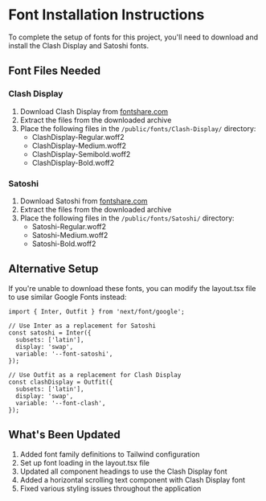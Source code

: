 # Font Installation Instructions

To complete the setup of fonts for this project, you'll need to download and install the Clash Display and Satoshi fonts.

## Font Files Needed

### Clash Display
1. Download Clash Display from [fontshare.com](https://www.fontshare.com/fonts/clash-display)
2. Extract the files from the downloaded archive
3. Place the following files in the `/public/fonts/Clash-Display/` directory:
   - ClashDisplay-Regular.woff2
   - ClashDisplay-Medium.woff2
   - ClashDisplay-Semibold.woff2
   - ClashDisplay-Bold.woff2

### Satoshi
1. Download Satoshi from [fontshare.com](https://www.fontshare.com/fonts/satoshi)
2. Extract the files from the downloaded archive
3. Place the following files in the `/public/fonts/Satoshi/` directory:
   - Satoshi-Regular.woff2
   - Satoshi-Medium.woff2
   - Satoshi-Bold.woff2

## Alternative Setup

If you're unable to download these fonts, you can modify the layout.tsx file to use similar Google Fonts instead:

```tsx
import { Inter, Outfit } from 'next/font/google';

// Use Inter as a replacement for Satoshi
const satoshi = Inter({
  subsets: ['latin'],
  display: 'swap',
  variable: '--font-satoshi',
});

// Use Outfit as a replacement for Clash Display
const clashDisplay = Outfit({
  subsets: ['latin'],
  display: 'swap',
  variable: '--font-clash',
});
```

## What's Been Updated

1. Added font family definitions to Tailwind configuration
2. Set up font loading in the layout.tsx file
3. Updated all component headings to use the Clash Display font
4. Added a horizontal scrolling text component with Clash Display font
5. Fixed various styling issues throughout the application